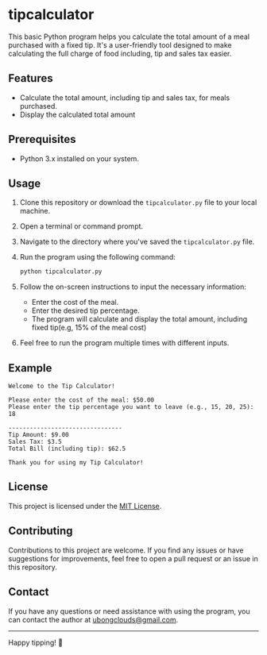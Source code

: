 # tipcalculator

This basic Python program helps you calculate the total amount of a meal purchased with a fixed tip. It's a user-friendly tool designed to make calculating the full charge of food including, tip and sales tax easier.

## Features

- Calculate the total amount, including tip and sales tax, for meals purchased.
- Display the calculated total amount

## Prerequisites

- Python 3.x installed on your system.

## Usage

1. Clone this repository or download the `tipcalculator.py` file to your local machine.

2. Open a terminal or command prompt.

3. Navigate to the directory where you've saved the `tipcalculator.py` file.

4. Run the program using the following command:

   ```bash
   python tipcalculator.py
   ```

5. Follow the on-screen instructions to input the necessary information:
   - Enter the cost of the meal.
   - Enter the desired tip percentage.
   - The program will calculate and display the total amount, including fixed tip(e.g, 15% of the meal cost)

6. Feel free to run the program multiple times with different inputs.

## Example

```
Welcome to the Tip Calculator!

Please enter the cost of the meal: $50.00
Please enter the tip percentage you want to leave (e.g., 15, 20, 25): 18

--------------------------------
Tip Amount: $9.00
Sales Tax: $3.5
Total Bill (including tip): $62.5

Thank you for using my Tip Calculator!
```

## License

This project is licensed under the [MIT License](LICENSE).

## Contributing

Contributions to this project are welcome. If you find any issues or have suggestions for improvements, feel free to open a pull request or an issue in this repository.

## Contact

If you have any questions or need assistance with using the program, you can contact the author at [ubongclouds@gmail.com](mailto:ubongclouds@gmail.com).

---

Happy tipping! 🤑
